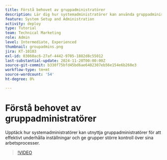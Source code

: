 ```yaml
---
title: Förstå behovet av gruppadministratörer
description: Lär dig hur systemadministratörer kan använda gruppadministratörer för att underhålla  [!DNL Workfront] -inställningar samtidigt som grupper får bättre kontroll över sitt arbete.
feature: System Setup and Administration
activity: deploy
type: Tutorial
team: Technical Marketing
role: Admin
level: Intermediate, Experienced
thumbnail: groupadmins.png
jira: KT-10103
exl-id: 03060ac6-27af-4442-9705-1882d8c55012
last-substantial-update: 2024-11-20T00:00:00Z
source-git-commit: b330f75bfd45bd6ae6402307eb56e154e6b268e3
workflow-type: tm+mt
source-wordcount: '54'
ht-degree: 0%

---
```


# Förstå behovet av gruppadministratörer

Upptäck hur systemadministratörer kan utnyttja gruppadministratörer för att effektivt underhålla inställningar och ge grupper större kontroll över sina arbetsprocesser.

>[!VIDEO](https://video.tv.adobe.com/v/3439327/?quality=12&learn=on&enablevpops&captions=swe)


